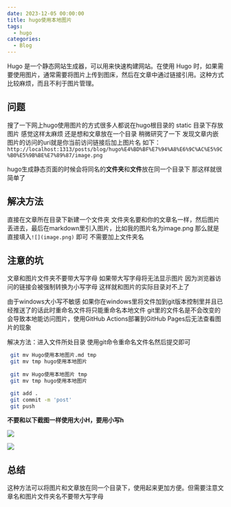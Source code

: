 ```yaml
---
date: 2023-12-05 00:00:00
title: hugo使用本地图片
tags:
  - hugo
categories:
  - Blog
---
```



Hugo 是一个静态网站生成器，可以用来快速构建网站。在使用 Hugo 时，如果需要使用图片，通常需要将图片上传到图床，然后在文章中通过链接引用。这种方式比较麻烦，而且不利于图片管理。
## 问题
搜了一下网上hugo使用图片的方式很多人都说在hugo根目录的 static 目录下存放图片 感觉这样太麻烦 还是想和文章放在一个目录
稍微研究了一下
发现文章内嵌图片的访问的uri就是你当前访问链接后加上图片名 
如下：
`http://localhost:1313/posts/blog/hugo%E4%BD%BF%E7%94%A8%E6%9C%AC%E5%9C%B0%E5%9B%BE%E7%89%87/image.png`

hugo生成静态页面的时候会将同名的**文件夹**和**文件**放在同一个目录下 那这样就很简单了

## 解决方法
直接在文章所在目录下新建一个文件夹 文件夹名要和你的文章名一样，然后图片丢进去，最后在markdown里引入图片，比如我的图片名为image.png 那么就是直接填入`![](image.png)` 即可 不需要加上文件夹名

## 注意的坑
文章和图片文件夹不要带大写字母 如果带大写字母将无法显示图片 因为浏览器访问的链接会被强制转换为小写字母 这样就和图片的实际目录对不上了

由于windows大小写不敏感 如果你在windows里将文件加到git版本控制里并且已经推送了的话此时重命名文件将只能重命名本地文件 git里的文件名是不会改变的
会导致本地能访问图片，使用GitHub Actions部署到GitHub Pages后无法查看图片的现象

解决方法：进入文件所处目录 使用git命令重命名文件名然后提交即可

```bash
 git mv Hugo使用本地图片.md tmp
 git mv tmp hugo使用本地图片
 
 git mv Hugo使用本地图片 tmp
 git mv tmp hugo使用本地图片

 git add .
 git commit -m 'post'
 git push
```

**不要和以下截图一样使用大小H，要用小写h**

![](image.png)

![](image2.png)

## 总结

这种方法可以将图片和文章放在同一个目录下，使用起来更加方便。但需要注意文章名和图片文件夹名不要带大写字母